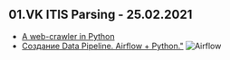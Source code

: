 ## 01.VK ITIS Parsing - 25.02.2021

- [A web-crawler in Python](https://github.com/ShamilNur/KFU-DataMining/blob/main/01.VK%20ITIS%20Parsing/group903.nurkaev/Parser.py)
- [Создание Data Pipeline. Airflow + Python."](https://github.com/ShamilNur/KFU-DataMining/blob/main/01.VK%20ITIS%20Parsing/group903.nurkaev/DAG_Script.py)
![Airflow](https://user-images.githubusercontent.com/62756126/111900081-7972b500-8a41-11eb-8a0c-ef47db466a32.png)
